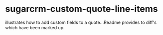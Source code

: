 sugarcrm-custom-quote-line-items
================================

illustrates how to add custom fields to a quote...Readme provides to diff's which have been marked up.
